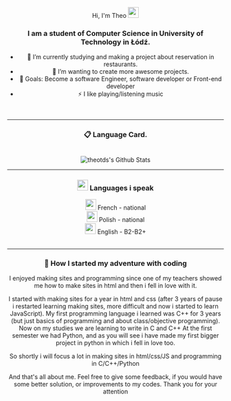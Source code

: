 <div align="center">
Hi, I'm Theo <img src="https://media.giphy.com/media/hvRJCLFzcasrR4ia7z/giphy.gif" width="25px"> 

### I am a student of Computer Science in University of Technology in Łódź.

- 🌱 I’m currently studying and making a project about reservation in restaurants.<br />
- 👯 I’m wanting to create more awesome projects.<br />
- 🥅 Goals: Become a software Engineer, software developer or Front-end developer <br />
- ⚡ I like playing/listening music
<br/>
<hr/>

### 📋 Language Card.
<br />
<img align="center" alt="theotds's Github Stats" src="https://github-readme-stats.vercel.app/api/top-langs/?username=theotds&&layout=compact&&theme=tokyonight" />
<br />
<hr/>

### <img src="https://media4.giphy.com/media/X7BZYMtnDWxES0oY4I/giphy.gif?cid=ecf05e47yxavhylilelvxc9iy322cqn8zriiirbfo7lvuiww&rid=giphy.gif&ct=s" width="25px"> Languages i speak

<img src="https://media4.giphy.com/media/X7BZYMtnDWxES0oY4I/giphy.gif?cid=ecf05e47yxavhylilelvxc9iy322cqn8zriiirbfo7lvuiww&rid=giphy.gif&ct=s" width="25px"> French - national<br />
<img src="https://media0.giphy.com/media/ensKDxuUwgk6gjUyVy/giphy.gif?cid=ecf05e47jpt2flbvnxfa6gvckvu0ja9rzjl4ot5nf74leum0&rid=giphy.gif&ct=g" width="25px"> Polish - national<br />
<img src="https://media1.giphy.com/media/nXQZ2BQ2VtbZC/giphy.gif?cid=ecf05e470dhf23xl9bb2uk4ath9v5lpr5scnbh082084ck8w&rid=giphy.gif&ct=g" width="25px"> English - B2-B2+<br />
<br />
<hr/>

### 📅 How I started my adventure with coding

I enjoyed making sites and programming since one of my teachers showed me how to make sites in html and then i fell in love with it.

I started with making sites for a year in html and css (after 3 years of pause i restarted learning making sites, more difficult and now i started to learn JavaScript).
My first programming language i learned was C++ for 3 years (but just basics of programming and about class/objective programming).
Now on my studies we are learning to write in C and C++ At the first semester we had Python, and as you will see i 
have made my first bigger project in python in which i fell in love too.

So shortly i will focus a lot in making sites in html/css/JS and programming in C/C++/Python

And that's all about me.
Feel free to give some feedback, if you would have some better solution, or improvements to my codes.
Thank you for your attention
</div>
